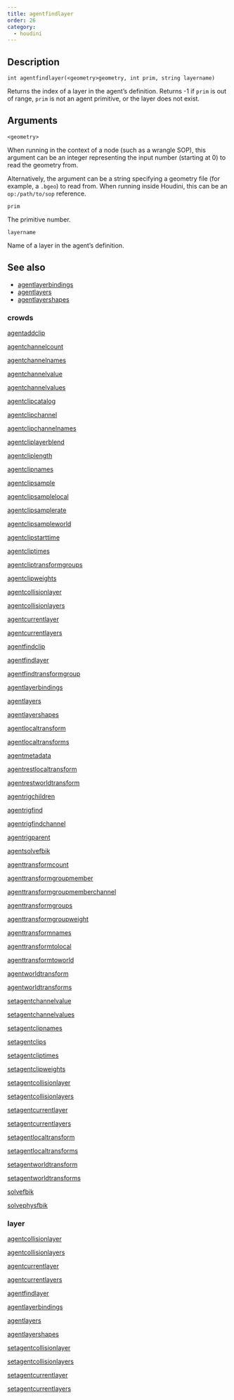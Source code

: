 ```yaml
---
title: agentfindlayer
order: 26
category:
  - houdini
---
```


## Description

`int agentfindlayer(<geometry>geometry, int prim, string layername)`

Returns the index of a layer in the agent’s definition. Returns -1 if `prim`
is out of range, `prim` is not an agent primitive, or the layer does not
exist.

## Arguments

`<geometry>`

When running in the context of a node (such as a wrangle SOP), this argument
can be an integer representing the input number (starting at 0) to read the
geometry from.

Alternatively, the argument can be a string specifying a geometry file (for
example, a `.bgeo`) to read from. When running inside Houdini, this can be an
`op:/path/to/sop` reference.

`prim`

The primitive number.

`layername`

Name of a layer in the agent’s definition.

## See also

- [agentlayerbindings ](agentlayerbindings.html)
- [agentlayers ](agentlayers.html)
- [agentlayershapes ](agentlayershapes.html)

### crowds

[agentaddclip ](agentaddclip.html)

[agentchannelcount ](agentchannelcount.html)

[agentchannelnames ](agentchannelnames.html)

[agentchannelvalue ](agentchannelvalue.html)

[agentchannelvalues ](agentchannelvalues.html)

[agentclipcatalog ](agentclipcatalog.html)

[agentclipchannel ](agentclipchannel.html)

[agentclipchannelnames ](agentclipchannelnames.html)

[agentcliplayerblend ](agentcliplayerblend.html)

[agentcliplength ](agentcliplength.html)

[agentclipnames ](agentclipnames.html)

[agentclipsample ](agentclipsample.html)

[agentclipsamplelocal ](agentclipsamplelocal.html)

[agentclipsamplerate ](agentclipsamplerate.html)

[agentclipsampleworld ](agentclipsampleworld.html)

[agentclipstarttime ](agentclipstarttime.html)

[agentcliptimes ](agentcliptimes.html)

[agentcliptransformgroups ](agentcliptransformgroups.html)

[agentclipweights ](agentclipweights.html)

[agentcollisionlayer ](agentcollisionlayer.html)

[agentcollisionlayers ](agentcollisionlayers.html)

[agentcurrentlayer ](agentcurrentlayer.html)

[agentcurrentlayers ](agentcurrentlayers.html)

[agentfindclip ](agentfindclip.html)

[agentfindlayer ](agentfindlayer.html)

[agentfindtransformgroup ](agentfindtransformgroup.html)

[agentlayerbindings ](agentlayerbindings.html)

[agentlayers ](agentlayers.html)

[agentlayershapes ](agentlayershapes.html)

[agentlocaltransform ](agentlocaltransform.html)

[agentlocaltransforms ](agentlocaltransforms.html)

[agentmetadata ](agentmetadata.html)

[agentrestlocaltransform ](agentrestlocaltransform.html)

[agentrestworldtransform ](agentrestworldtransform.html)

[agentrigchildren ](agentrigchildren.html)

[agentrigfind ](agentrigfind.html)

[agentrigfindchannel ](agentrigfindchannel.html)

[agentrigparent ](agentrigparent.html)

[agentsolvefbik ](agentsolvefbik.html)

[agenttransformcount ](agenttransformcount.html)

[agenttransformgroupmember ](agenttransformgroupmember.html)

[agenttransformgroupmemberchannel ](agenttransformgroupmemberchannel.html)

[agenttransformgroups ](agenttransformgroups.html)

[agenttransformgroupweight ](agenttransformgroupweight.html)

[agenttransformnames ](agenttransformnames.html)

[agenttransformtolocal ](agenttransformtolocal.html)

[agenttransformtoworld ](agenttransformtoworld.html)

[agentworldtransform ](agentworldtransform.html)

[agentworldtransforms ](agentworldtransforms.html)

[setagentchannelvalue ](setagentchannelvalue.html)

[setagentchannelvalues ](setagentchannelvalues.html)

[setagentclipnames ](setagentclipnames.html)

[setagentclips ](setagentclips.html)

[setagentcliptimes ](setagentcliptimes.html)

[setagentclipweights ](setagentclipweights.html)

[setagentcollisionlayer ](setagentcollisionlayer.html)

[setagentcollisionlayers ](setagentcollisionlayers.html)

[setagentcurrentlayer ](setagentcurrentlayer.html)

[setagentcurrentlayers ](setagentcurrentlayers.html)

[setagentlocaltransform ](setagentlocaltransform.html)

[setagentlocaltransforms ](setagentlocaltransforms.html)

[setagentworldtransform ](setagentworldtransform.html)

[setagentworldtransforms ](setagentworldtransforms.html)

[solvefbik ](solvefbik.html)

[solvephysfbik ](solvephysfbik.html)

### layer

[agentcollisionlayer ](agentcollisionlayer.html)

[agentcollisionlayers ](agentcollisionlayers.html)

[agentcurrentlayer ](agentcurrentlayer.html)

[agentcurrentlayers ](agentcurrentlayers.html)

[agentfindlayer ](agentfindlayer.html)

[agentlayerbindings ](agentlayerbindings.html)

[agentlayers ](agentlayers.html)

[agentlayershapes ](agentlayershapes.html)

[setagentcollisionlayer ](setagentcollisionlayer.html)

[setagentcollisionlayers ](setagentcollisionlayers.html)

[setagentcurrentlayer ](setagentcurrentlayer.html)

[setagentcurrentlayers ](setagentcurrentlayers.html)
